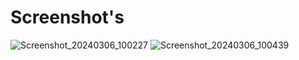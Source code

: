 <h1>Screenshot's</h1>

![Screenshot_20240306_100227](https://github.com/sutharrkaran/BMI-Calculator/assets/88020546/50b834c6-6508-434e-ae98-e45b3979d7ca)
![Screenshot_20240306_100439](https://github.com/sutharrkaran/BMI-Calculator/assets/88020546/e7c416a3-9d26-4cfc-bd64-1ac7b2dd9c59)
